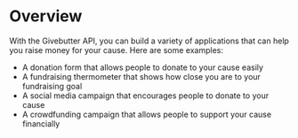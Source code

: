 # Overview

With the Givebutter API, you can build a variety of applications that can help you raise money for your cause. Here are some examples:

- A donation form that allows people to donate to your cause easily
- A fundraising thermometer that shows how close you are to your fundraising goal
- A social media campaign that encourages people to donate to your cause
- A crowdfunding campaign that allows people to support your cause financially
